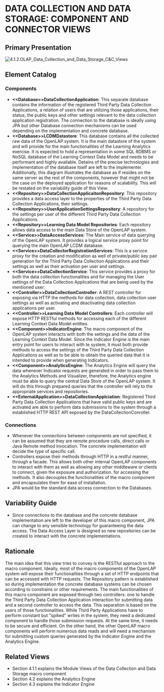 # DATA COLLECTION AND DATA STORAGE: COMPONENT AND CONNECTOR VIEWS

## Primary Presentation

![4.1.2.OLAP_Data_Collection_and_Data_Storage_C&C_Views](../4.Views/4.1.2.OLAP_Data_Collection_and_Data_Storage_C%26C_Views.png)

## Element Catalog

### Components

* **&#60;&#60;Database&#62;&#62;DataCollectionApplication**: This separate database contains the information of the registered Third Party Data Collection Applications, a relation of users that are utilizing those applications, their status, the public keys and other settings relevant to the data collection application registration. The connection to the database is ideally using JPA but other Database connection mechanisms can be used depending on the implementation and concrete database.
* **&#60;&#60;Database&#62;&#62;LCDMDatastore**: This database contains all the collected raw data of the OpenLAP system. It is the main datastore of the system and will provide for the main functionalities of the Learning Analytics exercise. It is expected to hold a representation in some SQL RDBMS or NoSQL database of the Learning Context Data Model and needs to be performant and highly available. Detains of the precise technologies and implementation of the database itself are left to the implementer. Additionally, this diagram illustrates the database as if resides on the same server as the rest of the components, however that might not be the case on the deployed application for reasons of scalability. This will be restated on the variability guide of this View.
* **&#60;&#60;Repository&#62;&#62;DataCollectionApplicaitonRepository**: This repository provides a data access layer to the properties of the Third Party Data Collection Applications, their settings.
* **&#60;&#60;Repository&#62;&#62;UserApplicationSettingsRepository**: A repository for the settings per user of the different Third Party Data Collection Applications.
* **&#60;&#60;Repository&#62;&#62;Learning Data Model Repositories**: Each repository allows data access to the main Data Store of the OpenLAP system.
* **&#60;&#60;Service&#62;&#62;DataAccessServices**: The Main service of data querying of the OpenLAP system. It provides a logical service proxy point for querying the main OpenLAP LCDM database.
* **&#60;&#60;Service&#62;&#62;DataCollectorRegistrationServices**: This is a service proxy for the creation and modification as well of private/public key pair generation for the Third Party Data Collection Applications and their settings as well as their activation per user and settings.
* **&#60;&#60;Service&#62;&#62;DataCollectionService**: This service provides a proxy for both the data collection functionalities and for managing the User settings of the Data Collection Applications that are being used by the mentioned user.
* **&#60;&#60;Controller&#62;&#62;DataCollectionController**: A REST controller for exposing via HTTP the methods for data collection, data collection user settings as well as activating and deactivating data collection applications per user.
* **&#60;&#60;Controller&#62;&#62;Learning Data Model Controllers**: Each controller will expose HTTP RESTful methods for accessing each of the different Learning Context Data Model entities.
* **&#60;&#60;Component&#62;&#62;IndicatorEngine**: The macro component of the OpenLAP system interacts with both the settings and the data of the Learning Context Data Model. Since the Indicator Engine is the main entry point for users to interact with te system, it must both provide methods to access the settings of the Third Party Data Collection Applications as well as to be able to obtain the queried data that it is intended to provide when generating Indicators.
* **&#60;&#60;Component&#62;&#62;AnalyticsEngine**: The Analytics Engine will query the data whenever Indicator requests are generated in order to pass them to the Analytics Methods and Visualizer, therefore, the Analytics engine must be able to query the central Data Store of the OpenLAP system. It will do this through prepared queries that the controller will rely to the appropriate services and repositories.
* **&#60;&#60;ExternalApplication&#62;&#62;DataCollectionApplciation**: Registered Third Party Data Collection Applications that have valid public keys and are activated are able to perform data submissions to the system through a established HTTP REST API exposed by the DataCollectionConroller.

### Connections
* Whenever the connections between components are not specified, it can be assumed that they are remote procedure calls, direct calls or Java Remote method invocation. The concrete implementation will decide the type of specific call.
* Controllers expose their methods through HTTP in a restful manner, through a facade. This allows both other internal OpenLAP components to interact with them as well as allowing any other middleware or clients to connect, given the exposure and authorization. for accessing the methods. It also decouples the functionalities of the macro component and encapsulates them for ease of installation.
* JPA would be the standard data access connection to the Databases.

## Variability Guide
* Since connections to the database and the concrete database implementation are left to the developer of this macro component, JPA can change to any sensible technology for guaranteeing the data access. The Data Access Layer is designed so new repositories can be created to interact with the concrete implementations.

## Rationale

The main idea that this view tries to convey is the RESTful approach to the macro component. Ideally, most of the macro components of the OpenLAP system will expose their functionalities through a set of HTTP endpoints that can be accessed with HTTP requests.
The Repository pattern is established so during implementation the concrete database systems can be chosen according to constrains or other requirements. The main functionalities of this macro component are exposed through two controllers: one to handle the Third Party Data Collection Application interaction for submitting data and a second controller to access the data. This separation is based on the users of those functionalities. While Third Party Applications have to perform constant but "spiked" writes in the system, they need a dedicated component to handle those submission requests. At the same time, it needs to be secure and efficient. On the other hand, the other OpenLAP macro components will perform numerous data reads and will need a mechanism for submitting custom queries generated by the Indicator Engine and the Analytics Engine.

## Related Views

* Section 4.1.1 explains the Module Views of the Data Collection and Data Storage macro component
* Section 4.2 explains the Analytics Engine
* Section 4.3 explains the Indicator Engine
